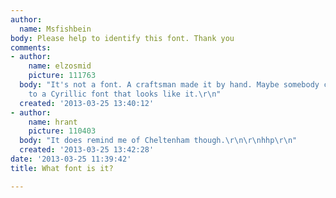 ```yaml
---
author:
  name: Msfishbein
body: Please help to identify this font. Thank you
comments:
- author:
    name: elzosmid
    picture: 111763
  body: "It's not a font. A craftsman made it by hand. Maybe somebody can point you
    to a Cyrillic font that looks like it.\r\n"
  created: '2013-03-25 13:40:12'
- author:
    name: hrant
    picture: 110403
  body: "It does remind me of Cheltenham though.\r\n\r\nhhp\r\n"
  created: '2013-03-25 13:42:28'
date: '2013-03-25 11:39:42'
title: What font is it?

---
```

